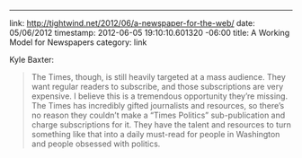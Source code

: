 --- 
link: http://tightwind.net/2012/06/a-newspaper-for-the-web/
date: 05/06/2012
timestamp: 2012-06-05 19:10:10.601320 -06:00
title: A Working Model for Newspapers
category: link

Kyle Baxter:

> The Times, though, is still heavily targeted at a mass audience. They want regular readers to subscribe, and those subscriptions are very expensive. I believe this is a tremendous opportunity they’re missing. The Times has incredibly gifted journalists and resources, so there’s no reason they couldn’t make a “Times Politics” sub-publication and charge subscriptions for it. They have the talent and resources to turn something like that into a daily must-read for people in Washington and people obsessed with politics.

